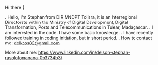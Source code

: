 Hi there 👋

. Hello, I'm Stephan from DIR MNDPT Toliara, it is an Interregional Directorate within the Ministry of Digital Development, Digital Transformation, Posts and     Telecommunications in Tulear, Madagascar.
. I am interested in the code. I have some basic knowledge.
. I have recently followed training in coding initiation, but in short period.
. How to contact me: delkoss82@gmail.com


More about me: https://www.linkedin.com/in/delson-stephan-rasolofomanana-0b3734b3/
